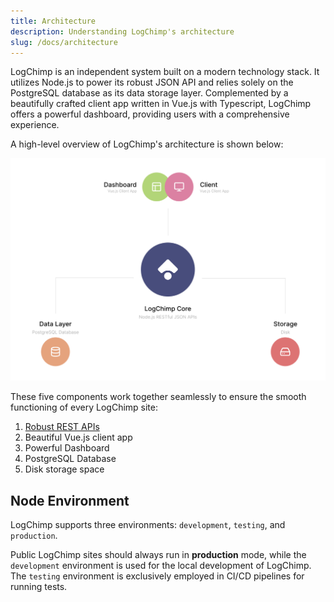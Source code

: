 ```yaml
---
title: Architecture
description: Understanding LogChimp's architecture
slug: /docs/architecture
---
```


LogChimp is an independent system built on a modern technology stack. It utilizes Node.js to power its robust JSON API and relies solely on the PostgreSQL database as its data storage layer. Complemented by a beautifully crafted client app written in Vue.js with Typescript, LogChimp offers a powerful dashboard, providing users with a comprehensive experience.

A high-level overview of LogChimp's architecture is shown below:

![LogChimp Architecture](../../images/docs/architecture/architecture.png)

These five components work together seamlessly to ensure the smooth functioning of every LogChimp site:

1. [Robust REST APIs](/docs/architecture/api)
2. Beautiful Vue.js client app
3. Powerful Dashboard
4. PostgreSQL Database
5. Disk storage space

## Node Environment

LogChimp supports three environments: `development`, `testing`, and `production`.

Public LogChimp sites should always run in **production** mode, while the `development` environment is used for the local development of LogChimp. The `testing` environment is exclusively employed in CI/CD pipelines for running tests.
